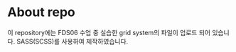 # About repo

이 repository에는 FDS06 수업 중 실습한 grid system의 파일이 업로드 되어 있습니다.
SASS(SCSS)를 사용하여 제작하였습니다.
